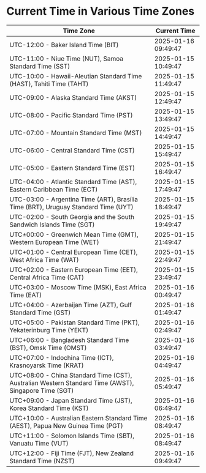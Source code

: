 # Current Time in Various Time Zones

| Time Zone | Current Time |
|-----------|--------------|
| UTC-12:00 - Baker Island Time (BIT) | 2025-01-16 09:49:47 |
| UTC-11:00 - Niue Time (NUT), Samoa Standard Time (SST) | 2025-01-15 10:49:47 |
| UTC-10:00 - Hawaii-Aleutian Standard Time (HAST), Tahiti Time (TAHT) | 2025-01-15 11:49:47 |
| UTC-09:00 - Alaska Standard Time (AKST) | 2025-01-15 12:49:47 |
| UTC-08:00 - Pacific Standard Time (PST) | 2025-01-15 13:49:47 |
| UTC-07:00 - Mountain Standard Time (MST) | 2025-01-15 14:49:47 |
| UTC-06:00 - Central Standard Time (CST) | 2025-01-15 15:49:47 |
| UTC-05:00 - Eastern Standard Time (EST) | 2025-01-15 16:49:47 |
| UTC-04:00 - Atlantic Standard Time (AST), Eastern Caribbean Time (ECT) | 2025-01-15 17:49:47 |
| UTC-03:00 - Argentina Time (ART), Brasília Time (BRT), Uruguay Standard Time (UYT) | 2025-01-15 18:49:47 |
| UTC-02:00 - South Georgia and the South Sandwich Islands Time (SGT) | 2025-01-15 19:49:47 |
| UTC±00:00 - Greenwich Mean Time (GMT), Western European Time (WET) | 2025-01-15 21:49:47 |
| UTC+01:00 - Central European Time (CET), West Africa Time (WAT) | 2025-01-15 22:49:47 |
| UTC+02:00 - Eastern European Time (EET), Central Africa Time (CAT) | 2025-01-15 23:49:47 |
| UTC+03:00 - Moscow Time (MSK), East Africa Time (EAT) | 2025-01-16 00:49:47 |
| UTC+04:00 - Azerbaijan Time (AZT), Gulf Standard Time (GST) | 2025-01-16 01:49:47 |
| UTC+05:00 - Pakistan Standard Time (PKT), Yekaterinburg Time (YEKT) | 2025-01-16 02:49:47 |
| UTC+06:00 - Bangladesh Standard Time (BST), Omsk Time (OMST) | 2025-01-16 03:49:47 |
| UTC+07:00 - Indochina Time (ICT), Krasnoyarsk Time (KRAT) | 2025-01-16 04:49:47 |
| UTC+08:00 - China Standard Time (CST), Australian Western Standard Time (AWST), Singapore Time (SGT) | 2025-01-16 05:49:47 |
| UTC+09:00 - Japan Standard Time (JST), Korea Standard Time (KST) | 2025-01-16 06:49:47 |
| UTC+10:00 - Australian Eastern Standard Time (AEST), Papua New Guinea Time (PGT) | 2025-01-16 08:49:47 |
| UTC+11:00 - Solomon Islands Time (SBT), Vanuatu Time (VUT) | 2025-01-16 08:49:47 |
| UTC+12:00 - Fiji Time (FJT), New Zealand Standard Time (NZST) | 2025-01-16 09:49:47 |
